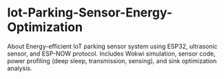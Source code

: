 # Iot-Parking-Sensor-Energy-Optimization
About Energy-efficient IoT parking sensor system using ESP32, ultrasonic sensor, and ESP-NOW protocol. Includes Wokwi simulation, sensor code, power profiling (deep sleep, transmission, sensing), and sink optimization analysis.
